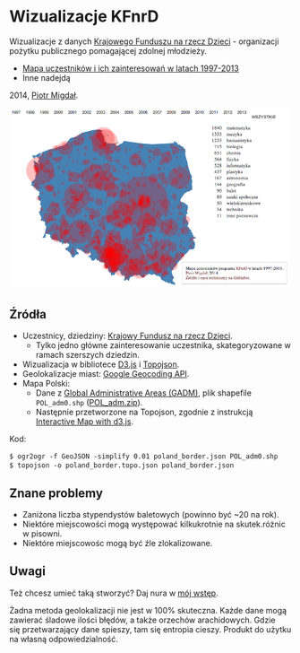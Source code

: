 # Wizualizacje KFnrD

Wizualizacje z danych [Krajowego Funduszu na rzecz Dzieci](http://fundusz.org/) - organizacji pożytku publicznego pomagającej zdolnej młodzieży.

* [Mapa uczestników i ich zainteresowań w latach 1997-2013](http://stared.github.io/kfnrd_viz/mapa.html)
* Inne nadejdą

2014, [Piotr Migdał](http://migdal.wikidot.com/).

![Mapa uczestników i zainteresowań w latach 1997-2013](screenshot.png)

## Źródła

* Uczestnicy, dziedziny: [Krajowy Fundusz na rzecz Dzieci](http://fundusz.org/).
  * Tylko jedno główne zainteresowanie uczestnika, skategoryzowane w ramach szerszych dziedzin.
* Wizualizacja w bibliotece [D3.js](http://d3js.org/) i [Topojson](https://github.com/mbostock/topojson/wiki).
* Geolokalizacje miast: [Google Geocoding API](https://developers.google.com/maps/documentation/geocoding/).
* Mapa Polski:
  * Dane z [Global Administrative Areas (GADM)](http://www.gadm.org/), plik shapefile `POL_adm0.shp` ([POL_adm.zip](http://biogeo.ucdavis.edu/data/gadm2/shp/POL_adm.zip)).
  * Następnie przetworzone na Topojson, zgodnie z instrukcją [Interactive Map with d3.js](http://www.tnoda.com/blog/2013-12-07).

Kod:

    $ ogr2ogr -f GeoJSON -simplify 0.01 poland_border.json POL_adm0.shp
    $ topojson -o poland_border.topo.json poland_border.json

## Znane problemy

* Zaniżona liczba stypendystów baletowych (powinno być ~20 na rok).
* Niektóre miejscowości mogą występować kilkukrotnie na skutek.różnic w pisowni.
* Niektóre miejscowośc mogą być źle zlokalizowane.

## Uwagi

Też chcesz umieć taką stworzyć? Daj nura w [mój wstęp](http://smarterpoland.pl/index.php/2014/06/metawstep-do-wizualizacji-danych-w-d3-js/).

Żadna metoda geolokalizacji nie jest w 100% skuteczna. Każde dane mogą zawierać śladowe ilości błędów, a także orzechów arachidowych. Gdzie się przetwarzający dane spieszy, tam się entropia cieszy.
Produkt do użytku na własną odpowiedzialność.
